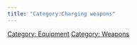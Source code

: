 ```yaml
---
title: "Category:Charging weapons"
---
```


[Category: Equipment](Category:_Equipment "wikilink") [Category:
Weapons](Category:_Weapons "wikilink")